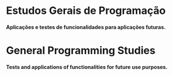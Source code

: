# Estudos Gerais de Programação
#### Aplicações e testes de funcionalidades para aplicações futuras.
# General Programming Studies
#### Tests and applications of functionalities for future use purposes.